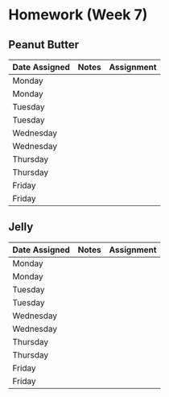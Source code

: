 # Homework (Week 7)


## Peanut Butter
| Date Assigned | Notes                          | Assignment |
|---------------|--------------------------------|------------|
| Monday        |                                |   |
| Monday        |                                |   |
| Tuesday       |                                |   |
| Tuesday       |                                |   |
| Wednesday     |                                |   |
| Wednesday     |                                |   |
| Thursday      |                                |   |
| Thursday      |                                |   |
| Friday        |                                |   |
| Friday        |                                |   |

## Jelly
| Date Assigned | Notes                          | Assignment |
|---------------|--------------------------------|------------|
| Monday        |                                |   |
| Monday        |                                |   |
| Tuesday       |                                |   |
| Tuesday       |                                |   |
| Wednesday     |                                |   |
| Wednesday     |                                |   |
| Thursday      |                                |   |
| Thursday      |                                |   |
| Friday        |                                |   |
| Friday        |                                |   |

